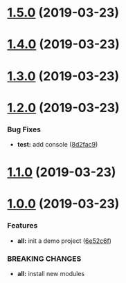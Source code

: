 # [1.5.0](https://github.com/perfectShit/autobuild/compare/v1.4.0...v1.5.0) (2019-03-23)



# [1.4.0](https://github.com/perfectShit/autobuild/compare/v1.3.0...v1.4.0) (2019-03-23)



# [1.3.0](https://github.com/perfectShit/autobuild/compare/v1.2.0...v1.3.0) (2019-03-23)



# [1.2.0](https://github.com/perfectShit/autobuild/compare/v1.1.0...v1.2.0) (2019-03-23)


### Bug Fixes

* **test:** add console ([8d2fac9](https://github.com/perfectShit/autobuild/commit/8d2fac9))



# [1.1.0](https://github.com/perfectShit/autobuild/compare/v1.0.0...v1.1.0) (2019-03-23)



# [1.0.0](https://github.com/perfectShit/autobuild/compare/6e52c6f...v1.0.0) (2019-03-23)


### Features

* **all:** init a demo project ([6e52c6f](https://github.com/perfectShit/autobuild/commit/6e52c6f))


### BREAKING CHANGES

* **all:** install new modules



